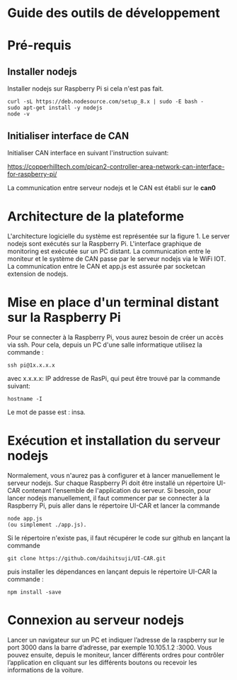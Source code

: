 # Guide des outils de développement

# Pré-requis

## Installer nodejs
Installer nodejs sur Raspberry Pi si cela n'est pas fait.

```
curl -sL https://deb.nodesource.com/setup_8.x | sudo -E bash -
sudo apt-get install -y nodejs
node -v
```

## Initialiser interface de CAN
Initialiser CAN interface en suivant l'instruction suivant:

https://copperhilltech.com/pican2-controller-area-network-can-interface-for-raspberry-pi/

La communication entre serveur nodejs et le CAN est établi sur le **can0**

# Architecture de la plateforme
L'architecture logicielle du système est représentée sur la figure 1. Le server nodejs sont
exécutés sur la Raspberry Pi. L'interface graphique de monitoring est exécutée sur un PC
distant. La communication entre le moniteur et le système de CAN passe par le serveur nodejs
via le WiFi IOT. La communication entre le CAN et app.js est assurée par socketcan extension
de nodejs.

# Mise en place d'un terminal distant sur la Raspberry Pi
Pour se connecter à la Raspberry Pi, vous aurez besoin de créer un accès via ssh. Pour cela,
depuis un PC d'une salle informatique utilisez la commande :

```
ssh pi@1x.x.x.x
```

avec x.x.x.x: IP addresse de RasPi, qui peut être trouvé par la commande suivant:
```
hostname -I
```
Le mot de passe est : insa.

# Exécution et installation du serveur nodejs
Normalement, vous n'aurez pas à configurer et à lancer manuellement le serveur nodejs.
Sur chaque Raspberry Pi doit être installé un répertoire UI-CAR contenant l'ensemble de
l'application du serveur. Si besoin, pour lancer nodejs manuellement, il faut commencer par
se connecter à la Raspberry Pi, puis aller dans le répertoire UI-CAR et lancer la commande

```
node app.js
(ou simplement ./app.js).
```

Si le répertoire n'existe pas, il faut récupérer le code sur github en lançant la commande

```
git clone https://github.com/daihitsuji/UI-CAR.git
```

puis installer les dépendances en lançant depuis le répertoire UI-CAR la commande :

```
npm install -save
```
# Connexion au serveur nodejs
Lancer un navigateur sur un PC et indiquer l’adresse de la raspberry sur le port 3000 dans
la barre d’adresse, par exemple 10.105.1.2 :3000. Vous pouvez ensuite, depuis le moniteur,
lancer différents ordres pour contrôler l’application en cliquant sur les différents boutons ou recevoir les informations de la voiture.


